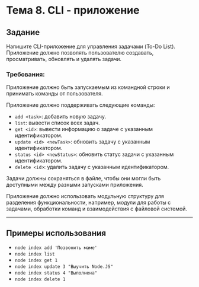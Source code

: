 # Тема 8. CLI - приложение
## Задание
Напишите CLI-приложение для управления задачами (To-Do List).
Приложение должно позволять пользователю создавать, просматривать, обновлять  и удалять задачи.

### Требования:
Приложение должно быть запускаемым из командной строки и принимать команды от пользователя.

Приложение должно поддерживать следующие команды:

- `add <task>`: добавить новую задачу.
- `list`: вывести список всех задач.
- `get <id>`: вывести информацию о задаче с указанным идентификатором.
- `update <id> <newTask>`: обновить задачу с указанным идентификатором.
- `status <id> <newStatus>`: обновить статус задачи с указанным идентификатором.
- `delete <id>`: удалить задачу с указанным идентификатором.

Задачи должны сохраняться в файле, чтобы они могли быть доступными между разными запусками приложения.

Приложение должно использовать модульную структуру для разделения функциональности, например, модули для работы с задачами, обработки команд и взаимодействия с файловой системой.

***

## Примеры использования
- `node index add 'Позвонить маме'`
- `node index list`
- `node index get 1`
- `node index update 3 "Выучить Node.JS"`
- `node index status 4 "Выполнена"`
- `node index delete 1`